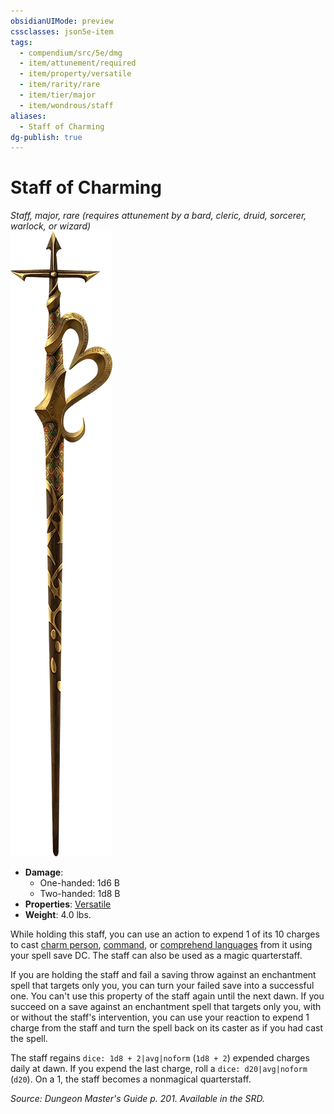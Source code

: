 ```yaml
---
obsidianUIMode: preview
cssclasses: json5e-item
tags:
  - compendium/src/5e/dmg
  - item/attunement/required
  - item/property/versatile
  - item/rarity/rare
  - item/tier/major
  - item/wondrous/staff
aliases:
  - Staff of Charming
dg-publish: true
---
```

# Staff of Charming
*Staff, major, rare (requires attunement by a bard, cleric, druid, sorcerer, warlock, or wizard)*  
![](https://raw.githubusercontent.com/5etools-mirror-2/5etools-img/main/items/DMG/Staff%20of%20Charming.webp#right)  

- **Damage**:
  - One-handed: 1d6 B
  - Two-handed: 1d8 B
- **Properties**: [Versatile](/3-Mechanics/CLI/rules/item-properties.md#Versatile)
- **Weight**: 4.0 lbs.

While holding this staff, you can use an action to expend 1 of its 10 charges to cast [charm person](/Admin/CLI/spells/charm-person.md), [command](/Admin/CLI/spells/command.md), or [comprehend languages](/Admin/CLI/spells/comprehend-languages.md) from it using your spell save DC. The staff can also be used as a magic quarterstaff.

If you are holding the staff and fail a saving throw against an enchantment spell that targets only you, you can turn your failed save into a successful one. You can't use this property of the staff again until the next dawn. If you succeed on a save against an enchantment spell that targets only you, with or without the staff's intervention, you can use your reaction to expend 1 charge from the staff and turn the spell back on its caster as if you had cast the spell.

The staff regains `dice: 1d8 + 2|avg|noform` (`1d8 + 2`) expended charges daily at dawn. If you expend the last charge, roll a `dice: d20|avg|noform` (`d20`). On a 1, the staff becomes a nonmagical quarterstaff.

*Source: Dungeon Master's Guide p. 201. Available in the SRD.*